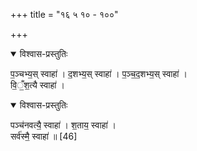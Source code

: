 +++
title = "१६ ५ १० - १००"

+++

<details open><summary>विश्वास-प्रस्तुतिः</summary>

प॒ञ्चभ्य॒स् स्वाहा॑ । द॒शभ्य॒स् स्वाहा॑ । प॒ञ्च॒द॒शभ्य॒स् स्वाहा॑ ।  
वि॒ँ॒श॒त्यै स्वाहा॑ ।  
</details>



<details open><summary>विश्वास-प्रस्तुतिः</summary>

पञ्च॑नवत्यै॒ स्वाहा॑ । श॒ताय॒ स्वाहा॑ ।  
सर्व॑स्मै॒ स्वाहा॑ ॥ [46]
</details>




